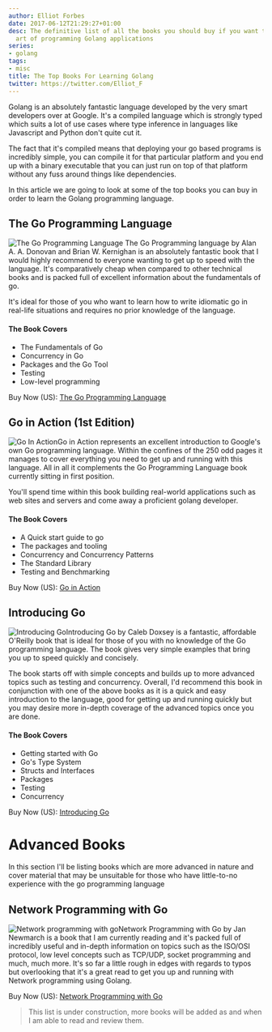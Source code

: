 ```yaml
---
author: Elliot Forbes
date: 2017-06-12T21:29:27+01:00
desc: The definitive list of all the books you should buy if you want to master the
  art of programming Golang applications
series:
- golang
tags:
- misc
title: The Top Books For Learning Golang
twitter: https://twitter.com/Elliot_F
---
```


Golang is an absolutely fantastic language developed by the very smart developers over at Google. It's a compiled language which is strongly typed which suits a lot of use cases where type inference in languages like Javascript and Python don't quite cut it. 

The fact that it's compiled means that deploying your go based programs is incredibly simple, you can compile it for that particular platform and you end up with a binary executable that you can just run on top of that platform without any fuss around things like dependencies.

In this article we are going to look at some of the top books you can buy in order to learn the Golang programming language.  

## The Go Programming Language 

<p><img alt="The Go Programming Language" src="https://s3-eu-west-1.amazonaws.com/images.tutorialedge.net/books/the-go-programming-language.jpg" class="book-img" />
The Go Programming language by Alan A. A. Donovan and Brian W. Kernighan is an absolutely fantastic book that I would highly recommend to everyone wanting to get up to speed with the language. It's comparatively cheap when compared to other technical books and is packed full of excellent information about the fundamentals of go. </p>

It's ideal for those of you who want to learn how to write idiomatic go in real-life situations and requires no prior knowledge of the language. 

#### The Book Covers

* The Fundamentals of Go
* Concurrency in Go
* Packages and the Go Tool
* Testing
* Low-level programming

<div class="amazon-link">Buy Now (US): <a href="http://amzn.to/2feFblR">The Go Programming Language</a></div>

## Go in Action (1st Edition)

<p><img alt="Go In Action" class="book-img" src="https://s3-eu-west-1.amazonaws.com/images.tutorialedge.net/books/go-in-action.jpg"/>Go in Action represents an excellent introduction to Google's own Go programming language. Within the confines of the 250 odd pages it manages to cover everything you need to get up and running with this language. All in all it complements the Go Programming Language book currently sitting in first position.</p>

You'll spend time within this book building real-world applications such as web sites and servers and come away a proficient golang developer.

#### The Book Covers

* A Quick start guide to go
* The packages and tooling
* Concurrency and Concurrency Patterns
* The Standard Library
* Testing and Benchmarking

<div class="amazon-link">Buy Now (US): <a href="http://amzn.to/2vcRZOZ">Go in Action</a></div>

## Introducing Go

<p><img alt="Introducing Go" src="https://s3-eu-west-1.amazonaws.com/images.tutorialedge.net/books/introducing-go.jpg" class="book-img"/>Introducing Go by Caleb Doxsey is a fantastic, affordable O'Reilly book that is ideal for those of you with no knowledge of the Go programming language. The book gives very simple examples that bring you up to speed quickly and concisely.</p>

The book starts off with simple concepts and builds up to more advanced topics such as testing and concurrency. Overall, I'd recommend this book in conjunction with one of the above books as it is a quick and easy introduction to the language, good for getting up and running quickly but you may desire more in-depth coverage of the advanced topics once you are done. 

#### The Book Covers

* Getting started with Go
* Go's Type System
* Structs and Interfaces
* Packages
* Testing 
* Concurrency

<div class="amazon-link">Buy Now (US): <a href="http://amzn.to/2vSrzDx">Introducing Go</a></div>

# Advanced Books

In this section I'll be listing books which are more advanced in nature and cover material that may be unsuitable for those who have little-to-no experience with the go programming language

## Network Programming with Go

<p><img alt="Network programming with go" class="book-img" src="https://s3-eu-west-1.amazonaws.com/images.tutorialedge.net/books/network-programming-with-go.jpg"/>Network Programming with Go by Jan Newmarch is a book that I am currently reading and it's packed full of incredibly useful and in-depth information on topics such as the ISO/OSI protocol, low level concepts such as TCP/UDP, socket programming and much, much more. It's so far a little rough in edges with regards to typos but overlooking that it's a great read to get you up and running with Network programming using Golang.</p>

<div class="amazon-link">Buy Now (US): <a href="http://amzn.to/2vvijEk">Network Programming with Go</a></div>

> This list is under construction, more books will be added as and when I am able to read and review them. 